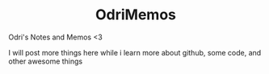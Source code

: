 
<h1 align="center"> OdriMemos </h1>
Odri's Notes and Memos &lt;3

I will post more things here while i learn more about github, some code, and other awesome things

<p align="center">
  <![](https://media.giphy.com/media/dz1b117ztVkHBG6b6p/giphy.gif)>
</p>
